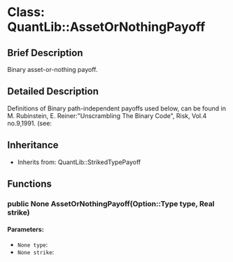 # Class: QuantLib::AssetOrNothingPayoff

## Brief Description
Binary asset-or-nothing payoff. 

## Detailed Description
Definitions of Binary path-independent payoffs used below, can be found in M. Rubinstein, E. Reiner:"Unscrambling The Binary Code", Risk, Vol.4 no.9,1991. (see: 

## Inheritance
- Inherits from: QuantLib::StrikedTypePayoff

## Functions
### public None AssetOrNothingPayoff(Option::Type type, Real strike)

#### Parameters:
- `None type`: 
- `None strike`: 

